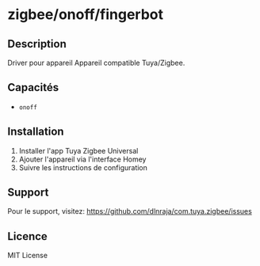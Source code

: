 # zigbee/onoff/fingerbot

## Description

Driver pour appareil Appareil compatible Tuya/Zigbee.

## Capacités

- `onoff`

## Installation

1. Installer l'app Tuya Zigbee Universal
2. Ajouter l'appareil via l'interface Homey
3. Suivre les instructions de configuration

## Support

Pour le support, visitez: https://github.com/dlnraja/com.tuya.zigbee/issues

## Licence

MIT License
